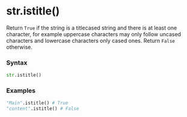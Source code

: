 # str.istitle()

Return `True` if the string is a titlecased string and there is at least one character, for example uppercase characters may only follow uncased characters and lowercase characters only cased ones. Return `False` otherwise.

### Syntax

```python
str.istitle()
```

### Examples

```python
"Main".istitle() # True
"content".istitle() # False
```